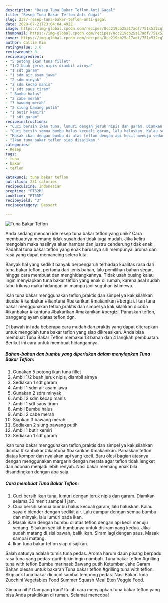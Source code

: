 ```yaml
---
description: "Resep Tuna Bakar Teflon Anti Gagal"
title: "Resep Tuna Bakar Teflon Anti Gagal"
slug: 2377-resep-tuna-bakar-teflon-anti-gagal
date: 2020-07-21T23:04:04.492Z
image: https://img-global.cpcdn.com/recipes/8cc219cb25a17adf/751x532cq70/tuna-bakar-teflon-foto-resep-utama.jpg
thumbnail: https://img-global.cpcdn.com/recipes/8cc219cb25a17adf/751x532cq70/tuna-bakar-teflon-foto-resep-utama.jpg
cover: https://img-global.cpcdn.com/recipes/8cc219cb25a17adf/751x532cq70/tuna-bakar-teflon-foto-resep-utama.jpg
author: Callie Kim
ratingvalue: 3.6
reviewcount: 8
recipeingredient:
- "5 potong ikan tuna fillet"
- "1/2 buah jeruk nipis diambil airnya"
- "1 sdt garam"
- "1 sdm air asam jawa"
- "2 sdm minyak"
- "2 sdm kecap manis"
- "1 sdt saus tiram"
- " Bumbu halus"
- "2 cabe merah"
- "3 bawang merah"
- "2 siung bawang putih"
- "1 butir kemiri"
- "1 sdt garam"
recipeinstructions:
- "Cuci bersih ikan tuna, lumuri dengan jeruk nipis dan garam. Diamkan selama 30 menit sampai 1 jam."
- "Cuci bersih semua bumbu halus kecuali garam, lalu haluskan. Kalau saya diblender dengan sedikit air. Lalu campur dengan semua bumbu dan minyak, lalu lumuri pada ikan."
- "Masak ikan dengan bumbu di atas teflon dengan api kecil menuju sedang. Sisakan sedikit bumbunya untuk disiram yang kedua. Jika sudah matang di sisi bawah, balik ikan. Siram lagi dengan saus. Masak sampai matang."
- "Ikan tuna bakar teflon siap disajikan."
categories:
- Resep
tags:
- tuna
- bakar
- teflon

katakunci: tuna bakar teflon 
nutrition: 231 calories
recipecuisine: Indonesian
preptime: "PT32M"
cooktime: "PT55M"
recipeyield: "3"
recipecategory: Dessert

---
```



![Tuna Bakar Teflon](https://img-global.cpcdn.com/recipes/8cc219cb25a17adf/751x532cq70/tuna-bakar-teflon-foto-resep-utama.jpg)

Anda sedang mencari ide resep tuna bakar teflon yang unik? Cara membuatnya memang tidak susah dan tidak juga mudah. Jika keliru mengolah maka hasilnya akan hambar dan justru cenderung tidak enak. Padahal tuna bakar teflon yang enak harusnya sih mempunyai aroma dan rasa yang dapat memancing selera kita.

Banyak hal yang sedikit banyak berpengaruh terhadap kualitas rasa dari tuna bakar teflon, pertama dari jenis bahan, lalu pemilihan bahan segar, hingga cara membuat dan menghidangkannya. Tidak usah pusing kalau ingin menyiapkan tuna bakar teflon yang enak di rumah, karena asal sudah tahu triknya maka hidangan ini mampu jadi suguhan istimewa.

Ikan tuna bakar menggunakan teflon,praktis dan simpel ya kak,silahkan dicoba #ikanbakar #ikantuna #bakarikan #makanikan #bergizi. Ikan tuna bakar menggunakan teflon,praktis dan simpel ya kak,silahkan dicoba #ikanbakar #ikantuna #bakarikan #makanikan #bergizi. Panaskan teflon, panggang ayam diatas teflon dgn.


Di bawah ini ada beberapa cara mudah dan praktis yang dapat diterapkan untuk mengolah tuna bakar teflon yang siap dikreasikan. Anda bisa membuat Tuna Bakar Teflon memakai 13 bahan dan 4 langkah pembuatan. Berikut ini cara untuk membuat hidangannya.

<!--inarticleads1-->

##### Bahan-bahan dan bumbu yang diperlukan dalam menyiapkan Tuna Bakar Teflon:

1. Gunakan 5 potong ikan tuna fillet
1. Ambil 1/2 buah jeruk nipis, diambil airnya
1. Sediakan 1 sdt garam
1. Ambil 1 sdm air asam jawa
1. Gunakan 2 sdm minyak
1. Ambil 2 sdm kecap manis
1. Ambil 1 sdt saus tiram
1. Ambil  Bumbu halus
1. Ambil 2 cabe merah
1. Siapkan 3 bawang merah
1. Sediakan 2 siung bawang putih
1. Ambil 1 butir kemiri
1. Sediakan 1 sdt garam


Ikan tuna bakar menggunakan teflon,praktis dan simpel ya kak,silahkan dicoba #ikanbakar #ikantuna #bakarikan #makanikan. Panaskan teflon diatas kompor dan nyalakan api yang kecil. Baru olesi bagian atasnya dengan menggunakan margarin dengan merata agar teflon tidak lengket dan adonan menjadi lebih renyah. Nasi bakar memang enak bila disandingkan dengan apa saja. 

<!--inarticleads2-->

##### Cara membuat Tuna Bakar Teflon:

1. Cuci bersih ikan tuna, lumuri dengan jeruk nipis dan garam. Diamkan selama 30 menit sampai 1 jam.
1. Cuci bersih semua bumbu halus kecuali garam, lalu haluskan. Kalau saya diblender dengan sedikit air. Lalu campur dengan semua bumbu dan minyak, lalu lumuri pada ikan.
1. Masak ikan dengan bumbu di atas teflon dengan api kecil menuju sedang. Sisakan sedikit bumbunya untuk disiram yang kedua. Jika sudah matang di sisi bawah, balik ikan. Siram lagi dengan saus. Masak sampai matang.
1. Ikan tuna bakar teflon siap disajikan.


Salah satunya adalah tumis tuna pedas. Aroma harum daun pisang berpadu rasa tuna yang pedas-gurih bikin ingin nambah. Tuna bakar teflon #grilling tuna with teflon Bumbu marinasi: Bawang putih Ketumbar Jahe Garam Bahan olesan untuk bakaran Tuna bakar teflon #grilling tuna with teflon. Skipjack tuna bakar dicocol sambal tempong pedas. Nasi Bakar Tuna Zucchini Vegetables Food Summer Squash Meal Eten Veggie Food. 

Gimana nih? Gampang kan? Itulah cara menyiapkan tuna bakar teflon yang bisa Anda praktikkan di rumah. Selamat mencoba!
